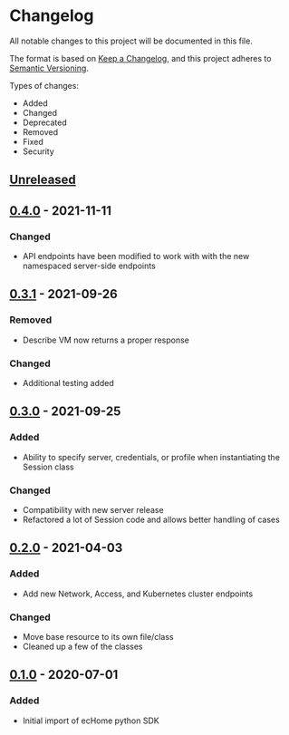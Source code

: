# Changelog

All notable changes to this project will be documented in this file.

The format is based on [Keep a Changelog](https://keepachangelog.com/en/1.0.0/),
and this project adheres to [Semantic Versioning](https://semver.org/spec/v2.0.0.html).

Types of changes:

* Added
* Changed
* Deprecated
* Removed
* Fixed
* Security

## [Unreleased]

## [0.4.0] - 2021-11-11

### Changed
- API endpoints have been modified to work with with the new namespaced server-side endpoints

## [0.3.1] - 2021-09-26

### Removed
- Describe VM now returns a proper response

### Changed
- Additional testing added

## [0.3.0] - 2021-09-25

### Added
- Ability to specify server, credentials, or profile when instantiating the Session class

### Changed
- Compatibility with new server release
- Refactored a lot of Session code and allows better handling of cases

## [0.2.0] - 2021-04-03

### Added
- Add new Network, Access, and Kubernetes cluster endpoints

### Changed
- Move base resource to its own file/class
- Cleaned up a few of the classes

## [0.1.0] - 2020-07-01

### Added
- Initial import of ecHome python SDK

[unreleased]: https://github.com/mgtrrz/echome-python-sdk/compare/0.4.0...HEAD
[0.4.0]: https://github.com/mgtrrz/echome-python-sdk/compare/0.3.1...0.4.0
[0.3.1]: https://github.com/mgtrrz/echome-python-sdk/compare/0.3.0...0.3.1
[0.3.0]: https://github.com/mgtrrz/echome-python-sdk/compare/0.2.0...0.3.0
[0.2.0]: https://github.com/mgtrrz/echome-python-sdk/compare/0.1.0...0.2.0
[0.1.0]: https://github.com/mgtrrz/echome-python-sdk/releases/tag/0.1.0

